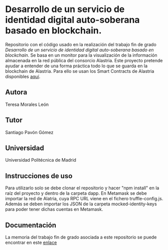 # Desarrollo de un servicio de identidad digital auto-soberana basado en blockchain.
Repositorio con el código usado en la realización del trabajo fin de grado *Desarrollo de un servicio de identidad digital auto-soberana basado en blockchain*. Se basa en un monitor para la visualización de la información almacenada en la red pública del consorcio Alastria.
Este proyecto pretende ayudar a entender de una forma práctica todo lo que se guarda en la blockchain de Alastria. Para ello se usan los Smart Contracts de Alastria disponibles [aquí](https://github.com/alastria/alastria-identity).

## Autora
Teresa Morales León

## Tutor
Santiago Pavón Gómez

## Universidad
Universidad Politécnica de Madrid

## Instrucciones de uso
Para utilizarlo solo se debe clonar el repositorio y hacer "npm install" en la raíz del proyecto y dentro de la carpeta dapp.
En Metamask se debe importar la red de Alatria, cuya RPC URL viene en el fichero truffle-config.js.
Además se deben importar los JSON de la carpeta mocked-identity-keys para poder tener dichas cuentas en Metamask.

## Documentación
La memoria del trabajo fin de grado asociada a este repositorio se puede encontrar en este [enlace](https://drive.google.com/file/d/1tWAQExFgXvR-HmEk7XOwZha3IWFP8GCx/view?usp=sharing)
